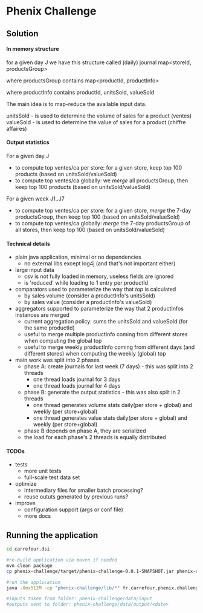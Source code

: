 # Phenix Challenge


## Solution

#### In memory structure

for a given day J we have this structure called (daily) journal
 	map<storeId, productsGroup>

where productsGroup contains
	map<productId, productInfo>

where productInfo contains
	productId, unitsSold, valueSold

The main idea is to map-reduce the available input data.

unitsSold - is used to determine the volume of sales for a product (ventes)
valueSold - is used to determine the value of sales for a product (chiffre affaires)

####  Output statistics

For a given day J
- to compute top ventes/ca per store: for a given store, keep top 100 products (based on unitsSold/valueSold)
- to compute top ventes/ca globally: we *merge* all productsGroup, then keep top 100 products (based on unitsSold/valueSold)

For a given week J1..J7
- to compute top ventes/ca per store: for a given store, *merge* the 7-day productsGroup, then keep top 100 (based on unitsSold/valueSold) 
- to compute top ventes/ca globally: *merge* the 7-day productsGroup of all stores, then keep top 100 (based on unitsSold/valueSold) 

#### Technical details

- plain java application, minimal or no dependencies
	- no external libs except log4j (and that's not important either)
- large input data
	- csv is not fully loaded in memory, useless fields are ignored
	- is 'reduced' while loading to 1 entry per productId
- comparators used to parameterize the way that *top* is calculated
	- by sales volume (consider a productInfo's unitsSold)
	- by sales value (consider a productInfo's valueSold)
- aggregators supported to parameterize the way that 2 productInfos instances are merged
	- current aggregation policy: sums the unitsSold and valueSold (for the same productId)
	- useful to merge multiple productInfo coming from different stores when computing the global top
	- useful to merge weekly productInfo coming from different days (and different stores) when computing the weekly (global) top
- main work was split into 2 phases
	- phase A: create journals for last week (7 days) - this was split into 2 threads
		- one thread loads journal for 3 days
		- one thread loads journal for 4 days
	- phase B: generate the output statistics - this was also split in 2 threads
		- one thread generates volume stats daily(per store + global) and weekly (per store+global)
		- one thread generates value stats daily(per store + global) and weekly (per store+global)
	- phase B depends on phase A, they are serialized
	- the load for each phase's 2 threads is equally distributed

#### TODOs

- tests
	- more unit tests
	- full-scale test data set
- optimize
	- intermediary files for smaller batch processing?
	- reuse oututs generated by previous runs?
- improve
	- configuration support (args or conf file)
	- more docs


## Running the application

```bash
cd carrefour.dsi

#re-build application via maven if needed
mvn clean package
cp phenix-challenge/target/phenix-challenge-0.0.1-SNAPSHOT.jar phenix-challenge/lib/

#run the application
java -Xmx512M -cp "phenix-challenge/lib/*" fr.carrefour.phenix.challenge.Application

#inputs taken from folder: phenix-challenge/data/input
#outputs sent to folder: phenix-challenge/data/output/<date>
```
